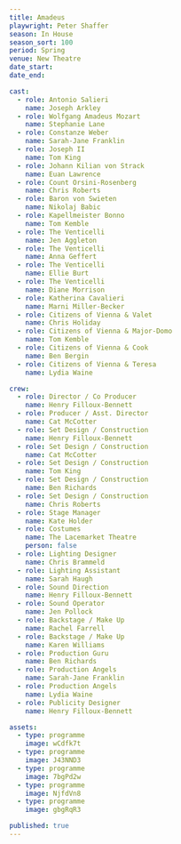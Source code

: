 ```yaml
---
title: Amadeus
playwright: Peter Shaffer
season: In House
season_sort: 100
period: Spring
venue: New Theatre
date_start:
date_end:

cast:
  - role: Antonio Salieri
    name: Joseph Arkley
  - role: Wolfgang Amadeus Mozart
    name: Stephanie Lane
  - role: Constanze Weber
    name: Sarah-Jane Franklin
  - role: Joseph II
    name: Tom King
  - role: Johann Kilian von Strack
    name: Euan Lawrence
  - role: Count Orsini-Rosenberg
    name: Chris Roberts
  - role: Baron von Swieten
    name: Nikolaj Babic
  - role: Kapellmeister Bonno
    name: Tom Kemble
  - role: The Venticelli
    name: Jen Aggleton
  - role: The Venticelli
    name: Anna Geffert
  - role: The Venticelli
    name: Ellie Burt
  - role: The Venticelli
    name: Diane Morrison
  - role: Katherina Cavalieri
    name: Marni Miller-Becker
  - role: Citizens of Vienna & Valet
    name: Chris Holiday
  - role: Citizens of Vienna & Major-Domo
    name: Tom Kemble
  - role: Citizens of Vienna & Cook
    name: Ben Bergin
  - role: Citizens of Vienna & Teresa
    name: Lydia Waine

crew:
  - role: Director / Co Producer
    name: Henry Filloux-Bennett
  - role: Producer / Asst. Director
    name: Cat McCotter
  - role: Set Design / Construction
    name: Henry Filloux-Bennett
  - role: Set Design / Construction
    name: Cat McCotter
  - role: Set Design / Construction
    name: Tom King
  - role: Set Design / Construction
    name: Ben Richards
  - role: Set Design / Construction
    name: Chris Roberts
  - role: Stage Manager
    name: Kate Holder
  - role: Costumes
    name: The Lacemarket Theatre
    person: false
  - role: Lighting Designer
    name: Chris Brammeld
  - role: Lighting Assistant
    name: Sarah Haugh
  - role: Sound Direction
    name: Henry Filloux-Bennett
  - role: Sound Operator
    name: Jen Pollock
  - role: Backstage / Make Up
    name: Rachel Farrell
  - role: Backstage / Make Up
    name: Karen Williams
  - role: Production Guru
    name: Ben Richards
  - role: Production Angels
    name: Sarah-Jane Franklin
  - role: Production Angels
    name: Lydia Waine
  - role: Publicity Designer
    name: Henry Filloux-Bennett

assets:
  - type: programme
    image: wCdfk7t
  - type: programme
    image: J43NND3
  - type: programme
    image: 7bgPd2w
  - type: programme
    image: NjfdVn8
  - type: programme
    image: gbgRqR3

published: true
---
```

